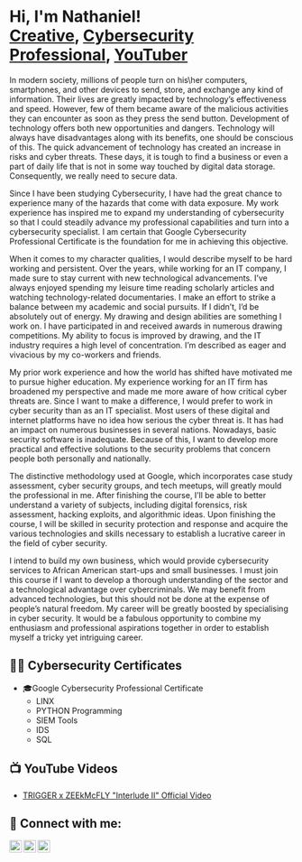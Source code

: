 
<h1>Hi, I'm Nathaniel! <br/><a href="https://github.com/cyberswayzeworld">Creative</a>, <a href="https://www.swayzeworld.com/">Cybersecurity Professional</a>, <a href="https://www.youtube.com/channel/UChaZjfOIB3RTxq_lqx6Nkuw">YouTuber</a></h1>
In modern society, millions of people turn on his\her computers, smartphones, and other devices to send, store, and exchange any kind of information. Their lives are greatly impacted by technology’s effectiveness and speed. However, few of them became aware of the malicious activities they can encounter as soon as they press the send button. Development of technology offers both new opportunities and dangers. Technology will always have disadvantages along with its benefits, one should be conscious of this. The quick advancement of technology has created an increase in risks and cyber threats. These days, it is tough to find a business or even a part of daily life that is not in some way touched by digital data storage. Consequently, we really need to secure data.

Since I have been studying Cybersecurity, I have had the great chance to experience many of the hazards that come with data exposure. My work experience has inspired me to expand my understanding of cybersecurity so that I could steadily advance my professional capabilities and turn into a cybersecurity specialist. I am certain that Google Cybersecurity Professional Certificate is the foundation for  me in achieving this objective.

When it comes to my character qualities, I would describe myself to be hard working and persistent. Over the years, while working for an IT company, I made sure to stay current with new technological advancements. I’ve always enjoyed spending my leisure time reading scholarly articles and watching technology-related documentaries. I make an effort to strike a balance between my academic and social pursuits. If I didn’t, I’d be absolutely out of energy. My drawing and design abilities are something I work on. I have participated in and received awards in numerous drawing competitions. My ability to focus is improved by drawing, and the IT industry requires a high level of concentration. I’m described as eager and vivacious by my co-workers and friends.

My prior work experience and how the world has shifted have motivated me to pursue higher education. My experience working for an IT firm has broadened my perspective and made me more aware of how critical cyber threats are. Since I want to make a difference, I would prefer to work in cyber security than as an IT specialist. Most users of these digital and internet platforms have no idea how serious the cyber threat is. It has had an impact on numerous businesses in several nations. Nowadays, basic security software is inadequate. Because of this, I want to develop more practical and effective solutions to the security problems that concern people both personally and nationally.

The distinctive methodology used at Google, which incorporates case study assessment, cyber security groups, and tech meetups, will greatly mould the professional in me. After finishing the course, I’ll be able to better understand a variety of subjects, including digital forensics, risk assessment, hacking exploits, and algorithmic ideas. Upon finishing the course, I will be skilled in security protection and response and acquire the various technologies and skills necessary to establish a lucrative career in the field of cyber security.

I intend to build my own business, which would provide cybersecurity services to African American start-ups and small businesses. I must join this course if I want to develop a thorough understanding of the sector and a technological advantage over cybercriminals. We may benefit from advanced technologies, but this should not be done at the expense of people’s natural freedom. My career will be greatly boosted by specialising in cyber security. It would be a fabulous opportunity to combine my enthusiasm and professional aspirations together in order to establish myself a tricky yet intriguing career.
<h2>👨‍💻 Cybersecurity Certificates </h2>

- 🎓Google Cybersecurity Professional Certificate </b>
  - LINX
  - PYTHON Programming
  - SIEM Tools
  - IDS
  - SQL

<h2>📺 YouTube Videos</h2>

- [TRIGGER x ZEEkMcFLY "Interlude II" Official Video](https://youtu.be/a4lRFRIiLwc?si=kdrkPPKANDOjXAxH)


<h2> 📱 Connect with me: </h2>

[<img align="left" alt="JoshMadakor | YouTube" width="22px" src="https://cdn.jsdelivr.net/npm/simple-icons@v3/icons/youtube.svg" />][youtube]
[<img align="left" alt="JoshMadakor | Twitter" width="22px" src="https://cdn.jsdelivr.net/npm/simple-icons@v3/icons/twitter.svg" />][twitter]

[<img align="left" alt="JoshMadakor | Instagram" width="22px" src="https://cdn.jsdelivr.net/npm/simple-icons@v3/icons/instagram.svg" />][instagram]

[twitter]: https://twitter.com/zeekmcfly
[youtube]: https://youtube.com/@swayzeworldtv?si=7oR4rlsQyTBt7GbW
[instagram]: https://www.instagram.com/ZEEKMCFLY/
[SWA¥ZEWORLD]: https://swayzeworld.com/

<!--
**joshmadakor1/joshmadakor1** is a ✨ _special_ ✨ repository because its `README.md` (this file) appears on your GitHub profile.

Here are some ideas to get you started:

- 🔭 I’m currently working on ...
- 🌱 I’m currently learning ...
- 👯 I’m looking to collaborate on ...
- 🤔 I’m looking for help with ...
- 💬 Ask me about ...
- 📫 How to reach me: ...
- 😄 Pronouns: ...
- ⚡ Fun fact: ...
-->
